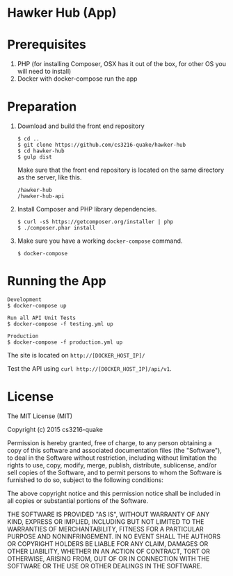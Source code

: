 
# Hawker Hub (App)

# Prerequisites

1. PHP (for installing Composer, OSX has it out of the box,
  for other OS you will need to install)
2. Docker with docker-compose run the app

# Preparation

1. Download and build the front end repository

       $ cd ..
       $ git clone https://github.com/cs3216-quake/hawker-hub
       $ cd hawker-hub
       $ gulp dist

   Make sure that the front end repository is located on the same directory
   as the server, like this.

       /hawker-hub
       /hawker-hub-api

2. Install Composer and PHP library dependencies.

       $ curl -sS https://getcomposer.org/installer | php
       $ ./composer.phar install

3. Make sure you have a working `docker-compose` command.

       $ docker-compose

# Running the App

    Development
    $ docker-compose up

    Run all API Unit Tests
    $ docker-compose -f testing.yml up

    Production
    $ docker-compose -f production.yml up

The site is located on `http://[DOCKER_HOST_IP]/`

Test the API using `curl http://[DOCKER_HOST_IP]/api/v1`.

# License

The MIT License (MIT)

Copyright (c) 2015 cs3216-quake

Permission is hereby granted, free of charge, to any person obtaining a copy
of this software and associated documentation files (the "Software"), to deal
in the Software without restriction, including without limitation the rights
to use, copy, modify, merge, publish, distribute, sublicense, and/or sell
copies of the Software, and to permit persons to whom the Software is
furnished to do so, subject to the following conditions:

The above copyright notice and this permission notice shall be included in
all copies or substantial portions of the Software.

THE SOFTWARE IS PROVIDED "AS IS", WITHOUT WARRANTY OF ANY KIND, EXPRESS OR
IMPLIED, INCLUDING BUT NOT LIMITED TO THE WARRANTIES OF MERCHANTABILITY,
FITNESS FOR A PARTICULAR PURPOSE AND NONINFRINGEMENT. IN NO EVENT SHALL THE
AUTHORS OR COPYRIGHT HOLDERS BE LIABLE FOR ANY CLAIM, DAMAGES OR OTHER
LIABILITY, WHETHER IN AN ACTION OF CONTRACT, TORT OR OTHERWISE, ARISING FROM,
OUT OF OR IN CONNECTION WITH THE SOFTWARE OR THE USE OR OTHER DEALINGS IN
THE SOFTWARE.
